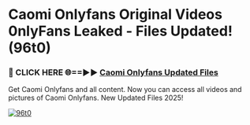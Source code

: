 # Caomi Onlyfans Original Videos 0nlyFans Leaked - Files Updated! (96t0)

<h3>🔴 CLICK HERE 🌐==►► <a href="https://tinyurl.com/2jnfzry5" rel="nofollow">Caomi Onlyfans Updated Files</a></h3>

Get Caomi Onlyfans and all content. Now you can access all videos and pictures of Caomi Onlyfans. New Updated Files 2025!

[![96t0](https://i.imgur.com/GyGTBgg.gif)](https://tinyurl.com/2jnfzry5)
